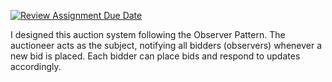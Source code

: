 [![Review Assignment Due Date](https://classroom.github.com/assets/deadline-readme-button-22041afd0340ce965d47ae6ef1cefeee28c7c493a6346c4f15d667ab976d596c.svg)](https://classroom.github.com/a/LHrCL68o)

I designed this auction system following the Observer Pattern. The auctioneer acts as the subject, notifying all bidders (observers) whenever a new bid is placed. Each bidder can place bids and respond to updates accordingly.
